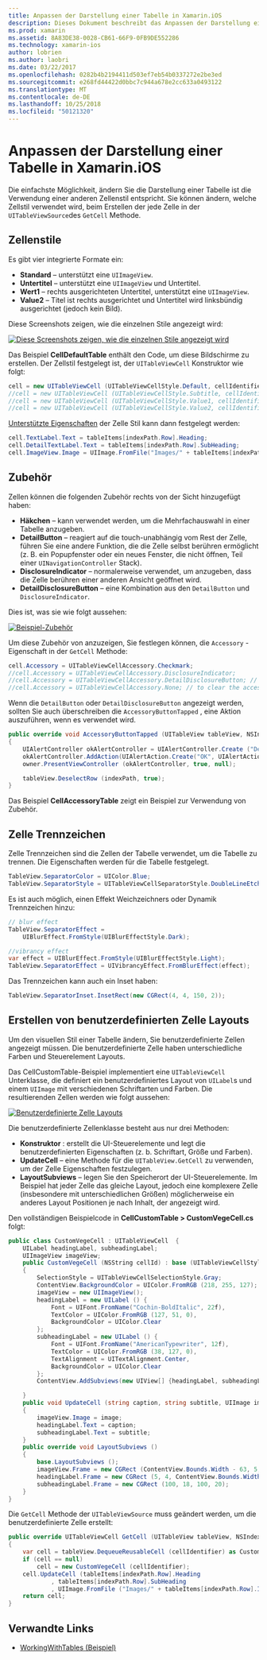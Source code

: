 ```yaml
---
title: Anpassen der Darstellung einer Tabelle in Xamarin.iOS
description: Dieses Dokument beschreibt das Anpassen der Darstellung einer Tabelle in Xamarin.iOS. Es wird erläutert, Zellstile "," Zubehör "," Zelle Trennzeichen "und" benutzerdefinierte Zelle Layouts.
ms.prod: xamarin
ms.assetid: 8A83DE38-0028-CB61-66F9-0FB9DE552286
ms.technology: xamarin-ios
author: lobrien
ms.author: laobri
ms.date: 03/22/2017
ms.openlocfilehash: 0282b4b2194411d503ef7eb54b0337272e2be3ed
ms.sourcegitcommit: e268fd44422d0bbc7c944a678e2cc633a0493122
ms.translationtype: MT
ms.contentlocale: de-DE
ms.lasthandoff: 10/25/2018
ms.locfileid: "50121320"
---
```

# <a name="customizing-a-tables-appearance-in-xamarinios"></a>Anpassen der Darstellung einer Tabelle in Xamarin.iOS

Die einfachste Möglichkeit, ändern Sie die Darstellung einer Tabelle ist die Verwendung einer anderen Zellenstil entspricht. Sie können ändern, welche Zellstil verwendet wird, beim Erstellen der jede Zelle in der `UITableViewSource`des `GetCell` Methode.

## <a name="cell-styles"></a>Zellenstile

Es gibt vier integrierte Formate ein:

-  **Standard** – unterstützt eine `UIImageView`.
-  **Untertitel** – unterstützt eine `UIImageView` und Untertitel.
-  **Wert1** – rechts ausgerichteten Untertitel, unterstützt eine `UIImageView`.
-  **Value2** – Titel ist rechts ausgerichtet und Untertitel wird linksbündig ausgerichtet (jedoch kein Bild).


Diese Screenshots zeigen, wie die einzelnen Stile angezeigt wird:

 [![](customizing-table-appearance-images/image7.png "Diese Screenshots zeigen, wie die einzelnen Stile angezeigt wird")](customizing-table-appearance-images/image7.png#lightbox)

Das Beispiel **CellDefaultTable** enthält den Code, um diese Bildschirme zu erstellen. Der Zellstil festgelegt ist, der `UITableViewCell` Konstruktor wie folgt:

```csharp
cell = new UITableViewCell (UITableViewCellStyle.Default, cellIdentifier);
//cell = new UITableViewCell (UITableViewCellStyle.Subtitle, cellIdentifier);
//cell = new UITableViewCell (UITableViewCellStyle.Value1, cellIdentifier);
//cell = new UITableViewCell (UITableViewCellStyle.Value2, cellIdentifier);
```

[Unterstützte Eigenschaften](http://developer.xamarin.com/api/type/UIKit.UITableViewCell/) der Zelle Stil kann dann festgelegt werden:

```csharp
cell.TextLabel.Text = tableItems[indexPath.Row].Heading;
cell.DetailTextLabel.Text = tableItems[indexPath.Row].SubHeading;
cell.ImageView.Image = UIImage.FromFile("Images/" + tableItems[indexPath.Row].ImageName); // don't use for Value2
```

## <a name="accessories"></a>Zubehör

Zellen können die folgenden Zubehör rechts von der Sicht hinzugefügt haben:

-   **Häkchen** – kann verwendet werden, um die Mehrfachauswahl in einer Tabelle anzugeben.
-   **DetailButton** – reagiert auf die touch-unabhängig vom Rest der Zelle, führen Sie eine andere Funktion, die die Zelle selbst berühren ermöglicht (z. B. ein Popupfenster oder ein neues Fenster, die nicht öffnen, Teil einer `UINavigationController` Stack).
-   **DisclosureIndicator** – normalerweise verwendet, um anzugeben, dass die Zelle berühren einer anderen Ansicht geöffnet wird.
-   **DetailDisclosureButton** – eine Kombination aus den `DetailButton` und `DisclosureIndicator`.


Dies ist, was sie wie folgt aussehen:

 [![](customizing-table-appearance-images/image8.png "Beispiel-Zubehör")](customizing-table-appearance-images/image8.png#lightbox)

Um diese Zubehör von anzuzeigen, Sie festlegen können, die `Accessory` -Eigenschaft in der `GetCell` Methode:

```csharp
cell.Accessory = UITableViewCellAccessory.Checkmark;
//cell.Accessory = UITableViewCellAccessory.DisclosureIndicator;
//cell.Accessory = UITableViewCellAccessory.DetailDisclosureButton; // implement AccessoryButtonTapped
//cell.Accessory = UITableViewCellAccessory.None; // to clear the accessory
```

Wenn die `DetailButton` oder `DetailDisclosureButton` angezeigt werden, sollten Sie auch überschreiben die `AccessoryButtonTapped` , eine Aktion auszuführen, wenn es verwendet wird.

```csharp
public override void AccessoryButtonTapped (UITableView tableView, NSIndexPath indexPath)
{
    UIAlertController okAlertController = UIAlertController.Create ("DetailDisclosureButton Touched", tableItems[indexPath.Row].Heading, UIAlertControllerStyle.Alert);
    okAlertController.AddAction(UIAlertAction.Create("OK", UIAlertActionStyle.Default, null));
    owner.PresentViewController (okAlertController, true, null);

    tableView.DeselectRow (indexPath, true);
}
```

Das Beispiel **CellAccessoryTable** zeigt ein Beispiel zur Verwendung von Zubehör.

## <a name="cell-separators"></a>Zelle Trennzeichen

Zelle Trennzeichen sind die Zellen der Tabelle verwendet, um die Tabelle zu trennen. Die Eigenschaften werden für die Tabelle festgelegt.

```csharp
TableView.SeparatorColor = UIColor.Blue;
TableView.SeparatorStyle = UITableViewCellSeparatorStyle.DoubleLineEtched;
```

Es ist auch möglich, einen Effekt Weichzeichners oder Dynamik Trennzeichen hinzu:

```csharp
// blur effect
TableView.SeparatorEffect =
    UIBlurEffect.FromStyle(UIBlurEffectStyle.Dark);

//vibrancy effect
var effect = UIBlurEffect.FromStyle(UIBlurEffectStyle.Light);
TableView.SeparatorEffect = UIVibrancyEffect.FromBlurEffect(effect);
```

Das Trennzeichen kann auch ein Inset haben:

```csharp
TableView.SeparatorInset.InsetRect(new CGRect(4, 4, 150, 2));
```

## <a name="creating-custom-cell-layouts"></a>Erstellen von benutzerdefinierten Zelle Layouts

Um den visuellen Stil einer Tabelle ändern, Sie benutzerdefinierte Zellen angezeigt müssen. Die benutzerdefinierte Zelle haben unterschiedliche Farben und Steuerelement Layouts.

Das CellCustomTable-Beispiel implementiert eine `UITableViewCell` Unterklasse, die definiert ein benutzerdefiniertes Layout von `UILabel`s und einem `UIImage` mit verschiedenen Schriftarten und Farben. Die resultierenden Zellen werden wie folgt aussehen:

 [![](customizing-table-appearance-images/image9.png "Benutzerdefinierte Zelle Layouts")](customizing-table-appearance-images/image9.png#lightbox)

Die benutzerdefinierte Zellenklasse besteht aus nur drei Methoden:

-   **Konstruktor** : erstellt die UI-Steuerelemente und legt die benutzerdefinierten Eigenschaften (z. b. Schriftart, Größe und Farben).
-   **UpdateCell** – eine Methode für die `UITableView.GetCell` zu verwenden, um der Zelle Eigenschaften festzulegen.
-   **LayoutSubviews** – legen Sie den Speicherort der UI-Steuerelemente. Im Beispiel hat jeder Zelle das gleiche Layout, jedoch eine komplexere Zelle (insbesondere mit unterschiedlichen Größen) möglicherweise ein anderes Layout Positionen je nach Inhalt, der angezeigt wird.


Den vollständigen Beispielcode in **CellCustomTable > CustomVegeCell.cs** folgt:

```csharp
public class CustomVegeCell : UITableViewCell  {
    UILabel headingLabel, subheadingLabel;
    UIImageView imageView;
    public CustomVegeCell (NSString cellId) : base (UITableViewCellStyle.Default, cellId)
    {
        SelectionStyle = UITableViewCellSelectionStyle.Gray;
        ContentView.BackgroundColor = UIColor.FromRGB (218, 255, 127);
        imageView = new UIImageView();
        headingLabel = new UILabel () {
            Font = UIFont.FromName("Cochin-BoldItalic", 22f),
            TextColor = UIColor.FromRGB (127, 51, 0),
            BackgroundColor = UIColor.Clear
        };
        subheadingLabel = new UILabel () {
            Font = UIFont.FromName("AmericanTypewriter", 12f),
            TextColor = UIColor.FromRGB (38, 127, 0),
            TextAlignment = UITextAlignment.Center,
            BackgroundColor = UIColor.Clear
        };
        ContentView.AddSubviews(new UIView[] {headingLabel, subheadingLabel, imageView});

    }
    public void UpdateCell (string caption, string subtitle, UIImage image)
    {
        imageView.Image = image;
        headingLabel.Text = caption;
        subheadingLabel.Text = subtitle;
    }
    public override void LayoutSubviews ()
    {
        base.LayoutSubviews ();
        imageView.Frame = new CGRect (ContentView.Bounds.Width - 63, 5, 33, 33);
        headingLabel.Frame = new CGRect (5, 4, ContentView.Bounds.Width - 63, 25);
        subheadingLabel.Frame = new CGRect (100, 18, 100, 20);
    }
}
```

Die `GetCell` Methode der `UITableViewSource` muss geändert werden, um die benutzerdefinierte Zelle erstellt:

```csharp
public override UITableViewCell GetCell (UITableView tableView, NSIndexPath indexPath)
{
    var cell = tableView.DequeueReusableCell (cellIdentifier) as CustomVegeCell;
    if (cell == null)
        cell = new CustomVegeCell (cellIdentifier);
    cell.UpdateCell (tableItems[indexPath.Row].Heading
            , tableItems[indexPath.Row].SubHeading
            , UIImage.FromFile ("Images/" + tableItems[indexPath.Row].ImageName) );
    return cell;
}
```



## <a name="related-links"></a>Verwandte Links

- [WorkingWithTables (Beispiel)](https://developer.xamarin.com/samples/monotouch/WorkingWithTables)
